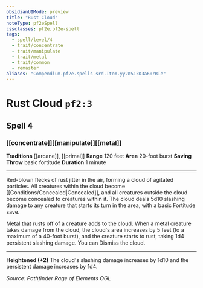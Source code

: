 ```yaml
---
obsidianUIMode: preview
title: "Rust Cloud"
noteType: pf2eSpell
cssclasses: pf2e,pf2e-spell
tags:
  - spell/level/4
  - trait/concentrate
  - trait/manipulate
  - trait/metal
  - trait/common
  - remaster
aliases: "Compendium.pf2e.spells-srd.Item.yy2K51kK3a60rRIe" 
---
```

# Rust Cloud  `pf2:3`  
## Spell 4
### [[concentrate]][[manipulate]][[metal]]
**Traditions** [[arcane]], [[primal]]
**Range** 120 feet
**Area** 20-foot burst
**Saving Throw** basic fortitude
**Duration** 1 minute
* * * 
Red-blown flecks of rust jitter in the air, forming a cloud of agitated particles. All creatures within the cloud become [[Conditions/Concealed|Concealed]], and all creatures outside the cloud become concealed to creatures within it. The cloud deals 5d10 slashing damage to any creature that starts its turn in the area, with a basic Fortitude save.

Metal that rusts off of a creature adds to the cloud. When a metal creature takes damage from the cloud, the cloud's area increases by 5 feet (to a maximum of a 40-foot burst), and the creature starts to rust, taking 1d4 persistent slashing damage. You can Dismiss the cloud.

* * *

**Heightened (+2)** The cloud's slashing damage increases by 1d10 and the persistent damage increases by 1d4.

*Source: Pathfinder Rage of Elements*
*OGL*